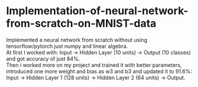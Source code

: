 # Implementation-of-neural-network-from-scratch-on-MNIST-data
Implemented a neural network from scratch without using tensorflow/pytorch just numpy and linear algebra. <br>
At first I worked with: Input → Hidden Layer (10 units) → Output (10 classes) and got accuracy of just 84%. <br>
Then i worked more on my project and trained it with better parameters, introduced one more weight and bias as w3 and b3 and updated it to 91.6%: <br>
Input → Hidden Layer 1 (128 units) → Hidden Layer 2 (64 units) → Output.
